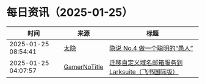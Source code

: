 ﻿# 每日资讯（2025-01-25）

|时间|来源|标题|
|---|---|---|
|2025-01-25 08:54:41|[太隐](https://wangyurui.com/feed.xml)|[隐说 No.4 做一个聪明的“愚人”](https://wangyurui.com/posts/yin-shuo-no-4-zuo-yi-ge-cong-ming-de-yu-ren-ec6c7e0a)|
|2025-01-25 04:07:57|[GamerNoTitle](https://bili33.top/atom.xml)|[迁移自定义域名邮箱服务到Larksuite（飞书国际版）](https://bili33.top/posts/Move-My-Email-to-Larksuite/)|
